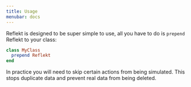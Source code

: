 ```yaml
---
title: Usage
menubar: docs
---
```


Reflekt is designed to be super simple to use, all you have to do is `prepend` Reflekt to your class:

```ruby
class MyClass
  prepend Reflekt
end
```

In practice you will need to skip certain actions from being simulated. This stops duplicate data and prevent real data from being deleted.
